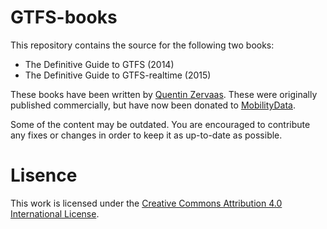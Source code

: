 # GTFS-books

This repository contains the source for the following two books:

* The Definitive Guide to GTFS (2014)
* The Definitive Guide to GTFS-realtime (2015)

These books have been written by [Quentin Zervaas](https://github.com/HendX).
These were originally published commercially, but have now been donated to [MobilityData](https://mobilitydata.org/).

Some of the content may be outdated. You are encouraged to contribute any fixes or changes in order to keep it as up-to-date as possible.

# Lisence
This work is licensed under the [Creative Commons Attribution 4.0 International License](https://creativecommons.org/licenses/by/4.0/).
